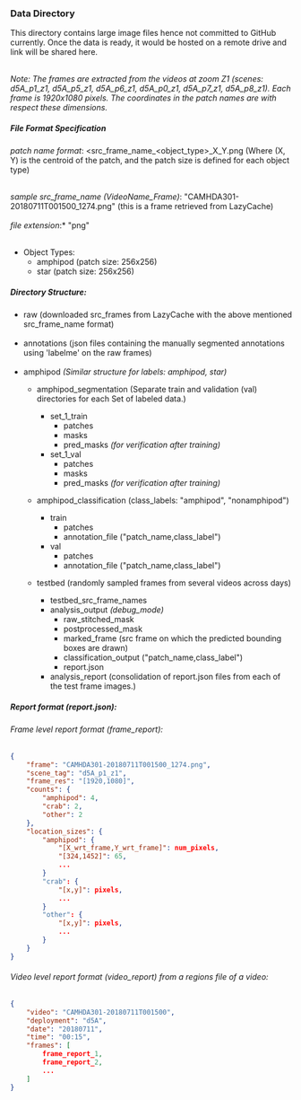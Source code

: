 ### Data Directory
This directory contains large image files hence not committed to GitHub currently.
Once the data is ready, it would be hosted on a remote drive and link will be shared here. <br/><br/>

_Note: The frames are extracted from the videos at zoom Z1 (scenes: d5A_p1_z1, d5A_p5_z1, d5A_p6_z1, d5A_p0_z1, d5A_p7_z1, d5A_p8_z1).
Each frame is 1920x1080 pixels. The coordinates in the patch names are with respect these dimensions._

##### File Format Specification
_patch name format_: <src_frame_name_<object_type>_X_Y.png
(Where (X, Y) is the centroid of the patch, and the patch size is defined for each object type) <br/><br/>

_sample src_frame_name (VideoName_Frame)_: "CAMHDA301-20180711T001500_1274.png" (this is a frame retrieved from LazyCache) <br/><br/>
_file extension_:* "png" <br/><br/>

- Object Types:
    - amphipod (patch size: 256x256)
    - star (patch size: 256x256)

##### Directory Structure:
- raw (downloaded src_frames from LazyCache with the above mentioned src_frame_name format) <br/><br/>
- annotations (json files containing the manually segmented annotations using 'labelme' on the raw frames) <br/><br/>
- amphipod _(Similar structure for labels: amphipod, star)_
    - amphipod_segmentation (Separate train and validation (val) directories for each Set of labeled data.)
        - set_1_train
            - patches
            - masks
            - pred_masks _(for verification after training)_
        - set_1_val
            - patches
            - masks
            - pred_masks _(for verification after training)_

    - amphipod_classification (class_labels: "amphipod", "nonamphipod")
        - train
            - patches
            - annotation_file ("patch_name,class_label")
        - val
            - patches
            - annotation_file ("patch_name,class_label")

    - testbed (randomly sampled frames from several videos across days)
        - testbed_src_frame_names
        - analysis_output _(debug_mode)_
            - raw_stitched_mask
            - postprocessed_mask
            - marked_frame (src frame on which the predicted bounding boxes are drawn)
            - classification_output ("patch_name,class_label")
            - report.json
        - analysis_report (consolidation of report.json files from each of the test frame images.)

##### Report format (report.json):
###### Frame level report format (frame_report):
```json
{
    "frame": "CAMHDA301-20180711T001500_1274.png",
    "scene_tag": "d5A_p1_z1",
    "frame_res": "[1920,1080]",
    "counts": {
        "amphipod": 4,
        "crab": 2,
        "other": 2
    },
    "location_sizes": {
        "amphipod": {
            "[X_wrt_frame,Y_wrt_frame]": num_pixels,
            "[324,1452]": 65,
            ...
        }
        "crab": {
            "[x,y]": pixels,
            ...
        }
        "other": {
            "[x,y]": pixels,
            ...
        }
    }
}
```
###### Video level report format (video_report) from a regions file of a video:
```json
{
    "video": "CAMHDA301-20180711T001500",
    "deployment": "d5A",
    "date": "20180711",
    "time": "00:15",
    "frames": [
        frame_report_1,
        frame_report_2,
        ...
    ]
}
```
